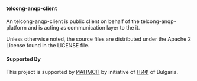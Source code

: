 #### telcong-anqp-client

An telcong-anqp-client is public client on behalf of the telcong-anqp-platform and is acting as communication layer 
to the it.   

Unless otherwise noted, the source files are distributed under the Apache 2 License found in the LICENSE file.



#### Supported By

This project is supported by [ИАНМСП](http://www.sme.government.bg/) by initiative of [НИФ](http://www.mi.government.bg/bg/themes/nacionalen-inovacionen-fond-19-287.html) of Bulgaria.


